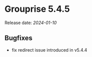 # Grouprise 5.4.5

Release date: *2024-01-10*


## Bugfixes

* fix redirect issue introduced in v5.4.4
